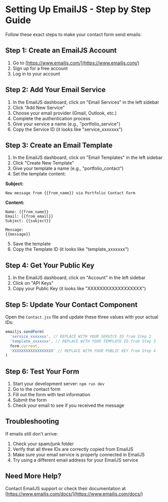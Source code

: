 # Setting Up EmailJS - Step by Step Guide

Follow these exact steps to make your contact form send emails:

## Step 1: Create an EmailJS Account

1. Go to [https://www.emailjs.com/](https://www.emailjs.com/)
2. Sign up for a free account
3. Log in to your account

## Step 2: Add Your Email Service

1. In the EmailJS dashboard, click on "Email Services" in the left sidebar
2. Click "Add New Service"
3. Choose your email provider (Gmail, Outlook, etc.)
4. Complete the authentication process
5. Give your service a name (e.g., "portfolio_service")
6. Copy the Service ID (it looks like "service_xxxxxxx")

## Step 3: Create an Email Template

1. In the EmailJS dashboard, click on "Email Templates" in the left sidebar
2. Click "Create New Template"
3. Give your template a name (e.g., "portfolio_contact")
4. Set the template content:

**Subject:**
```
New message from {{from_name}} via Portfolio Contact Form
```

**Content:**
```
Name: {{from_name}}
Email: {{from_email}}
Subject: {{subject}}

Message:
{{message}}
```

5. Save the template
6. Copy the Template ID (it looks like "template_xxxxxxx")

## Step 4: Get Your Public Key

1. In the EmailJS dashboard, click on "Account" in the left sidebar
2. Click on "API Keys"
3. Copy your Public Key (it looks like "XXXXXXXXXXXXXXXXXX")

## Step 5: Update Your Contact Component

Open the `Contact.jsx` file and update these three values with your actual IDs:

```jsx
emailjs.sendForm(
  'service_xxxxxxx', // REPLACE WITH YOUR SERVICE ID from Step 2
  'template_xxxxxxx', // REPLACE WITH YOUR TEMPLATE ID from Step 3
  form.current,
  'XXXXXXXXXXXXXXXXXX' // REPLACE WITH YOUR PUBLIC KEY from Step 4
)
```

## Step 6: Test Your Form

1. Start your development server: `npm run dev`
2. Go to the contact form
3. Fill out the form with test information
4. Submit the form
5. Check your email to see if you received the message

## Troubleshooting

If emails still don't arrive:

1. Check your spam/junk folder
2. Verify that all three IDs are correctly copied from EmailJS
3. Make sure your email service is properly connected in EmailJS
4. Try using a different email address for your EmailJS service

## Need More Help?

Contact EmailJS support or check their documentation at [https://www.emailjs.com/docs/](https://www.emailjs.com/docs/)
